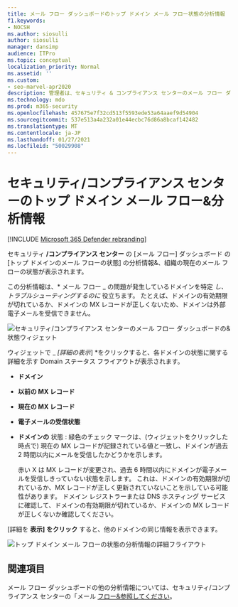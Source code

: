 ```yaml
---
title: メール フロー ダッシュボードのトップ ドメイン メール フロー状態の分析情報
f1.keywords:
- NOCSH
ms.author: siosulli
author: siosulli
manager: dansimp
audience: ITPro
ms.topic: conceptual
localization_priority: Normal
ms.assetid: ''
ms.custom:
- seo-marvel-apr2020
description: 管理者は、セキュリティ & コンプライアンス センターのメール フロー ダッシュボードで、トップ ドメインのメール フロー状態の分析情報を使用して、MX レコードに関連するメール フローの問題をトラブルシューティングする方法について説明します。
ms.technology: mdo
ms.prod: m365-security
ms.openlocfilehash: 457675e7f32cd513f5593ede53a64aaef9d54904
ms.sourcegitcommit: 537e513a4a232a01e44ecbc76d86a8bcaf142482
ms.translationtype: MT
ms.contentlocale: ja-JP
ms.lasthandoff: 01/27/2021
ms.locfileid: "50029908"
---
```

# <a name="top-domain-mail-flow-status-insight-in-the-security--compliance-center"></a>セキュリティ/コンプライアンス センターのトップ ドメイン メール フロー&分析情報

[!INCLUDE [Microsoft 365 Defender rebranding](../includes/microsoft-defender-for-office.md)]


セキュリティ **/コンプライアンス センター** の [メール [](mail-flow-insights-v2.md)フロー] ダッシュボード [](https://protection.office.com)の [トップ ドメインのメール フローの状態] の分析情報&、組織の現在のメール フローの状態が表示されます。

この分析情報は、* メール フロー _ の問題が発生しているドメインを特定 *_し、トラブルシューティングするのに_* 役立ちます。 たとえば、ドメインの有効期限が切れているか、ドメインの MX レコードが正しくないため、ドメインは外部電子メールを受信できません。

![セキュリティ/コンプライアンス センターのメール フロー ダッシュボードの&状態ウィジェット](../../media/mfi-top-domain-mail-flow-status-widget.png)

ウィジェットで _ *[詳細の表示*] *をクリックすると、各ドメインの状態に関する詳細を示す Domain ステータス フライアウトが表示されます。

- **ドメイン**
- **以前の MX レコード**
- **現在の MX レコード**
- **電子メールの受信状態**
- **ドメインの** 状態 : 緑色のチェック マークは、(ウィジェットをクリックした時点で) 現在の MX レコードが記録されている値と一致し、ドメインが過去 2 時間以内にメールを受信したかどうかを示します。

  赤い X は MX レコードが変更され、過去 6 時間以内にドメインが電子メールを受信しきっていない状態を示します。 これは、ドメインの有効期限が切れているか、MX レコードが正しく更新されていないことを示している可能性があります。 ドメイン レジストラーまたは DNS ホスティング サービスに確認して、ドメインの有効期限が切れているか、ドメインの MX レコードが正しくないか確認してください。

[詳細を **表示] をクリック** すると、他のドメインの同じ情報を表示できます。

![トップ ドメイン メール フローの状態の分析情報の詳細フライアウト](../../media/mfi-top-domain-mail-flow-status-view-details.png)

## <a name="see-also"></a>関連項目

メール フロー ダッシュボードの他の分析情報については、セキュリティ/コンプライアンス センターの「メール [フロー&参照してください](mail-flow-insights-v2.md)。
